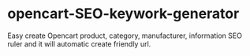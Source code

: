 # opencart-SEO-keywork-generator
Easy create Opencart product, category, manufacturer, information SEO ruler and it will automatic create friendly url.
